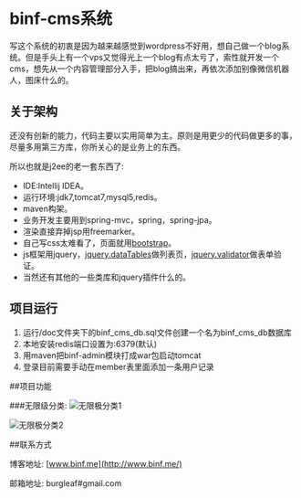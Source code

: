 # binf-cms系统


写这个系统的初衷是因为越来越感觉到wordpress不好用，想自己做一个blog系统。但是手头上有一个vps又觉得光上一个blog有点太亏了，索性就开发一个cms，想先从一个内容管理部分入手，把blog搞出来，再依次添加别像微信机器人，图床什么的。


## 关于架构
还没有创新的能力，代码主要以实用简单为主。原则是用更少的代码做更多的事，尽量多用第三方库，你所关心的是业务上的东西。

所以也就是j2ee的老一套东西了:

* IDE:Intellij IDEA。
* 运行环境:jdk7,tomcat7,mysql5,redis。
* maven构架。
* 业务开发主要用到spring-mvc，spring，spring-jpa。
* 渲染直接弃掉jsp用freemarker。
* 自己写css太难看了，页面就用[bootstrap](http://www.bootcss.com/)。
* js框架用jquery，[jquery.dataTables](http://https://datatables.net/)做列表页，[jquery.validator](http://niceue.com/validator/)做表单验证。
* 当然还有其他的一些类库和jquery插件什么的。



## 项目运行

1. 运行/doc文件夹下的binf_cms_db.sql文件创建一个名为binf_cms_db数据库
2. 本地安装redis端口设置为:6379(默认)
3. 用maven把binf-admin模块打成war包启动tomcat
4. 登录目前需要手动在member表里面添加一条用户记录


##项目功能

###无限级分类:
![无限极分类1](http://ww1.sinaimg.cn/large/7403d840gw1elupcb5ltyj211k0hvabr.jpg)

![无限极分类2](http://ww3.sinaimg.cn/large/7403d840gw1eluphv0y0gj211v0hj0ua.jpg)

##联系方式

博客地址: [www.binf.me](http://www.binf.me/)
  
  
邮箱地址: burgleaf#gmail.com
